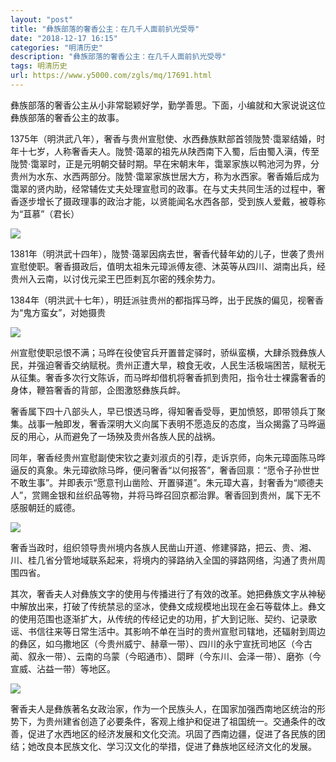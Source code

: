 ```yaml
---
layout: "post"
title: "彝族部落的奢香公主：在几千人面前扒光受辱"
date: "2018-12-17 16:15"
categories: "明清历史"
description: "彝族部落的奢香公主：在几千人面前扒光受辱"
tags: 明清历史
url: https://www.y5000.com/zgls/mq/17691.html
---
```






彝族部落的奢香公主从小非常聪颖好学，勤学善思。下面，小编就和大家说说这位彝族部落的奢香公主的故事。

1375年（明洪武八年），奢香与贵州宣慰使、水西彝族默部首领陇赞·霭翠结婚，时年十七岁，人称奢香夫人。陇赞·蔼翠的祖先从陕西南下入蜀，后由蜀入滇，传至陇赞·霭翠时，正是元明朝交替时期。早在宋朝末年，霭翠家族以鸭池河为界，分贵州为水东、水西两部分。陇赞·霭翠家族世居大方，称为水西家。奢香婚后成为霭翠的贤内助，经常辅佐丈夫处理宣慰司的政事。在与丈夫共同生活的过程中，奢香逐步增长了摄政理事的政治才能，以贤能闻名水西各部，受到族人爱戴，被尊称为“苴慕”（君长）

![](https://img.y5000.com/uploads/allimg/170322/1349506093-0.jpg)

1381年（明洪武十四年），陇赞·蔼翠因病去世，奢香代替年幼的儿子，世袭了贵州宣慰使职。奢香摄政后，值明太祖朱元璋派傅友德、沐英等从四川、湖南出兵，经贵州入云南，以讨伐元梁王巴匝剌瓦尔密的残余势力。

1384年（明洪武十七年），明廷派驻贵州的都指挥马晔，出于民族的偏见，视奢香为“鬼方蛮女”，对她摄贵

![](https://img.y5000.com/uploads/allimg/170322/1349501R1-1.jpg)

州宣慰使职忌恨不满；马晔在役使官兵开置普定驿时，骄纵蛮横，大肆杀戮彝族人民，并强迫奢香交纳赋税。贵州正遭大旱，粮食无收，人民生活极端困苦，赋税无从征集。奢香多次行文陈诉，而马晔却借机将奢香抓到贵阳，指令壮士裸露奢香的身体，鞭笞奢香的背部，企图激怒彝族兵衅。

奢香属下四十八部头人，早已恨透马晔，得知奢香受辱，更加愤怒，即带领兵丁聚集。战事一触即发，奢香深明大义向属下表明不愿造反的态度，当众揭露了马晔逼反的用心，从而避免了一场殃及贵州各族人民的战祸。

同年，奢香经贵州宣慰副使宋钦之妻刘淑贞的引荐，走诉京师，向朱元璋面陈马晔逼反的真象。朱元璋欲除马晔，便问奢香“以何报答”，奢香回禀：“愿令子孙世世不敢生事”。并即表示“愿意刊山凿险、开置驿道”。朱元璋大喜，封奢香为“顺德夫人”，赏赐金银和丝织品等物，并将马晔召回京都治罪。奢香回到贵州，属下无不感服朝廷的威德。

![](https://img.y5000.com/uploads/allimg/170322/1349501K6-2.jpg)

奢香当政时，组织领导贵州境内各族人民凿山开道、修建驿路，把云、贵、湘、川、桂几省分管地域联系起来，将境内的驿路纳入全国的驿路网络，沟通了贵州周围四省。

其次，奢香夫人对彝族文字的使用与传播进行了有效的改革。她把彝族文字从神秘中解放出来，打破了传统禁忌的坚冰，使彝文成规模地出现在金石等载体上。彝文的使用范围也逐渐扩大，从传统的传经记史的功用，扩大到记账、契约、记录歌谣、书信往来等日常生活中。其影响不单在当时的贵州宣慰司辖地，还辐射到周边的彝区，如乌撒地区（今贵州威宁、赫章一带）、四川的永宁宣抚司地区（今古蔺、叙永一带）、云南的乌蒙（今昭通市）、閟畔（今东川、会泽一带）、磨弥（今宣威、沾益一带）等地区。

![](https://img.y5000.com/uploads/allimg/170322/1349503T7-3.jpg)

奢香夫人是彝族著名女政治家，作为一个民族头人，在国家加强西南地区统治的形势下，为贵州建省创造了必要条件，客观上维护和促进了祖国统一。交通条件的改善，促进了水西地区的经济发展和文化交流。巩固了西南边疆，促进了各民族的团结；她改良本民族文化、学习汉文化的举措，促进了彝族地区经济文化的发展。
